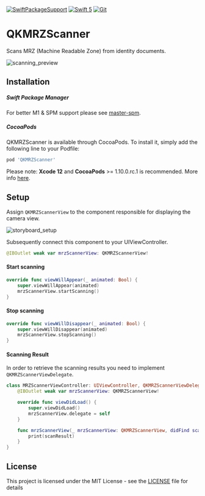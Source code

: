 [![SwiftPackageSupport](https://img.shields.io/badge/Swift_Package_Index-red?logo=swift&logoColor=white)](https://swiftpackageindex.com/Mattijah/QKMRZScanner)
[![Swift 5](https://img.shields.io/badge/Swift-5.0-orange.svg?style=flat)](https://developer.apple.com/swift/)
[![Git](https://img.shields.io/badge/GitHub-Mattijah-blue.svg?style=flat)](https://github.com/Mattijah)


# QKMRZScanner

Scans MRZ (Machine Readable Zone) from identity documents.

![scanning_preview](ReadmeAssets/scanning.gif)

## Installation

##### Swift Package Manager
For better M1 & SPM support please see [master-spm](https://github.com/Mattijah/QKMRZScanner/tree/master-spm#installation).

##### CocoaPods
QKMRZScanner is available through CocoaPods. To install it, simply add the following line to your Podfile:

```ruby
pod 'QKMRZScanner'
```

Please note: **Xcode 12** and **CocoaPods** >= 1.10.0.rc.1 is recommended. More info [here](https://github.com/SwiftyTesseract/SwiftyTesseract/tree/support/3.x.x#note-on-cocoapods).

## Setup

Assign `QKMRZScannerView` to the component responsible for displaying the camera view.

![storyboard_setup](ReadmeAssets/storyboard.png)


Subsequently connect this component to your UIViewController.

```swift
@IBOutlet weak var mrzScannerView: QKMRZScannerView!
```

#### Start scanning
```swift
override func viewWillAppear(_ animated: Bool) {
    super.viewWillAppear(animated)
    mrzScannerView.startScanning()
}
```

#### Stop scanning
```swift
override func viewWillDisappear(_ animated: Bool) {
    super.viewWillDisappear(animated)
    mrzScannerView.stopScanning()
}
```

#### Scanning Result

In order to retrieve the scanning results you need to implement `QKMRZScannerViewDelegate`.

```swift
class MRZScannerViewController: UIViewController, QKMRZScannerViewDelegate {
    @IBOutlet weak var mrzScannerView: QKMRZScannerView!

    override func viewDidLoad() {
        super.viewDidLoad()
        mrzScannerView.delegate = self
    }

    func mrzScannerView(_ mrzScannerView: QKMRZScannerView, didFind scanResult: QKMRZScanResult) {
        print(scanResult)
    }
}
```

## License

This project is licensed under the MIT License - see the [LICENSE](LICENSE) file for details